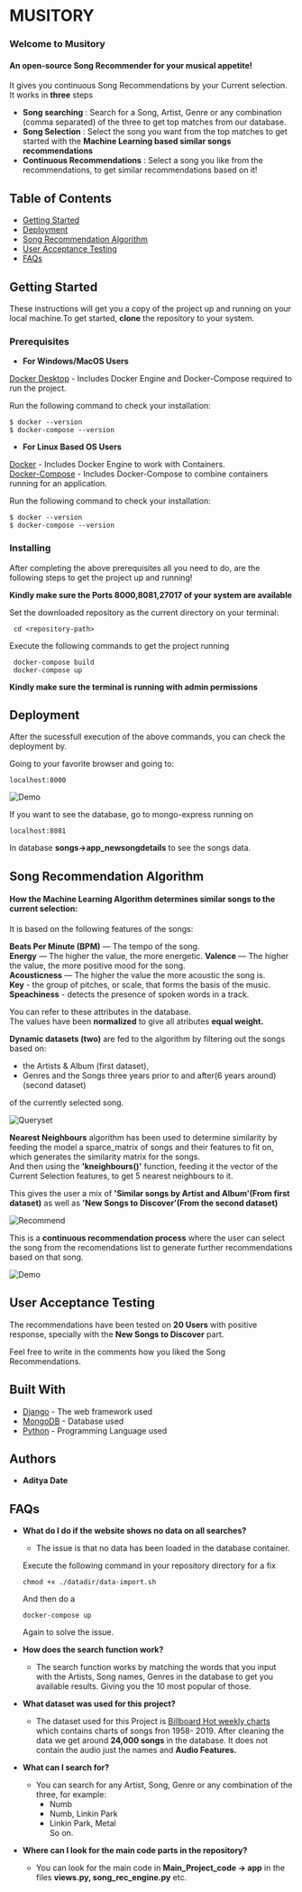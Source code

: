 # MUSITORY

### Welcome to Musitory  
#### An open-source Song Recommender for your musical appetite!
It gives you continuous Song Recommendations by your Current selection.  
It works in __three__ steps 

  *  __Song searching__ : Search for a Song, Artist, Genre or any combination (comma separated) of the three to get top matches from our database.  
  *  __Song Selection__ : Select the song you want from the top matches to get started with the __Machine Learning based similar songs recommendations__  
  *  __Continuous Recommendations__ : Select a song you like from the recommendations, to get similar recommendations based on it!     

## Table of Contents 

- [Getting Started](#getting-started)
- [Deployment](#deployment)
- [Song Recommendation Algorithm](#song-recommendation-algorithm)
- [User Acceptance Testing](#user-acceptance-testing)
- [FAQs](#faqs) 

## Getting Started

These instructions will get you a copy of the project up and running on your local machine.To get started, __clone__ the repository to your system.

### Prerequisites

- __For Windows/MacOS Users__

[Docker Desktop](https://docs.docker.com/desktop/) - Includes Docker Engine and Docker-Compose required to run the project.

Run the following command to check your installation:
```
$ docker --version
$ docker-compose --version
```
- __For Linux Based OS Users__

[Docker](https://docs.docker.com/engine/) - Includes Docker Engine to work with Containers.  
[Docker-Compose](https://docs.docker.com/compose/) - Includes Docker-Compose to combine containers running for an application.  

Run the following command to check your installation:
```
$ docker --version
$ docker-compose --version
```
### Installing

After completing the above prerequisites all you need to do, are the following steps to get the project up and running!

**Kindly make sure the Ports 8000,8081,27017 of your system are available**

Set the downloaded repository as the current directory on your terminal:

```
 cd <repository-path>
```

Execute the following commands to get the project running

```
 docker-compose build
 docker-compose up
```

**Kindly make sure the terminal is running with admin permissions**

## Deployment

After the sucessfull execution of the above commands, you can check the deployment by.  

Going to your favorite browser and going to:  

```
localhost:8000
```

![Demo](https://github.com/adityadate1997/song_recomendation_jtp/blob/master/readme_images/Demo.gif?raw=true)

If you want to see the database, go to mongo-express running on

```
localhost:8081
```

In database __songs->app_newsongdetails__ to see the songs data.


## Song Recommendation Algorithm

#### How the Machine Learning Algorithm determines similar songs to the current selection:

It is based on the following features of the songs:  

__Beats Per Minute (BPM)__ — The tempo of the song.  
__Energy__ — The higher the value, the more energetic. 
__Valence__ — The higher the value, the more positive mood for the song.  
__Acousticness__ — The higher the value the more acoustic the song is.  
__Key__ - the group of pitches, or scale, that forms the basis of the music.
__Speachiness__ - detects the presence of spoken words in a track.

You can refer to these attributes in the database.  
The values have been __normalized__ to give all atributes __equal weight.__  

__Dynamic datasets (two)__ are fed to the algorithm by filtering out the songs based on:   
* the Artists & Album (first dataset),  
* Genres and the Songs three years prior to and after(6 years around) (second dataset)  

of the currently selected song.  

![Queryset](https://github.com/adityadate1997/song_recomendation_jtp/blob/master/readme_images/Queryset.png?raw=true)

__Nearest Neighbours__ algorithm has been used to determine similarity by feeding the model a sparce_matrix of songs and their features to fit on, which generates the similarity matrix for the songs.  
And then using the __'kneighbours()'__ function, feeding it the vector of the Current Selection features, to get 5 nearest neighbours to it.  

This gives the user a mix of __'Similar songs by Artist and Album'(From first dataset)__ as well as __'New Songs to Discover'(From the second dataset)__  

![Recommend](https://github.com/adityadate1997/song_recomendation_jtp/blob/master/readme_images/Recommend.png?raw=true)

This is a __continuous recommendation process__ where the user can select the song from the recomendations list to generate further recommendations based on that song.  

![Demo](https://github.com/adityadate1997/song_recomendation_jtp/blob/master/readme_images/recommendations.gif?raw=true)

## User Acceptance Testing
 
 The recommendations have been tested on __20 Users__ with positive response, specially with the __New Songs to Discover__ part.  

 Feel free to write in the comments how you liked the Song Recommendations.

## Built With

* [Django](https://docs.djangoproject.com/en/3.0/) - The web framework used
* [MongoDB](https://maven.apache.org/) - Database used
* [Python](https://docs.python.org/3/) - Programming Language used

## Authors

* **Aditya Date** 

## FAQs

- __What do I do if the website shows no data on all searches?__
  - The issue is that no data has been loaded in the database container.  
  
   Execute the following command in your repository directory for a fix
  
   ```
   chmod +x ./datadir/data-import.sh
   ```
   And then do a

   ```
   docker-compose up
   ```
   Again to solve the issue.
 
 - __How does the search function work?__
   - The search function works by matching the words that you input with the Artists, Song names, Genres in the database to get you available results. Giving you the 10 most         popular of those.
 - __What dataset was used for this project?__
   - The dataset used for this Project is [Billboard Hot weekly charts](https://data.world/kcmillersean/billboard-hot-100-1958-2017) which contains charts of songs fron 1958-       2019. After cleaning the data we get around __24,000 songs__ in the database. It does not contain the audio just the names and __Audio Features.__
 - __What can I search for?__
   - You can search for any Artist, Song, Genre or any combination of the three, for example:
     - Numb
     - Numb, Linkin Park
     - Linkin Park, Metal  
     So on.
 - __Where can I look for the main code parts in the repository?__
   - You can look for the main code in __Main_Project_code -> app__ in the files __views.py, song_rec_engine.py__ etc.

